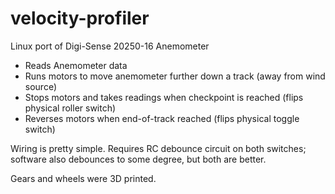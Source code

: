# velocity-profiler

Linux port of Digi-Sense 20250-16 Anemometer

- Reads Anemometer data
- Runs motors to move anemometer further down a track (away from wind source)
- Stops motors and takes readings when checkpoint is reached (flips physical roller switch)
- Reverses motors when end-of-track reached (flips physical toggle switch)

Wiring is pretty simple. Requires RC debounce circuit on both switches; software also debounces to some degree, but both are better.

Gears and wheels were 3D printed.
